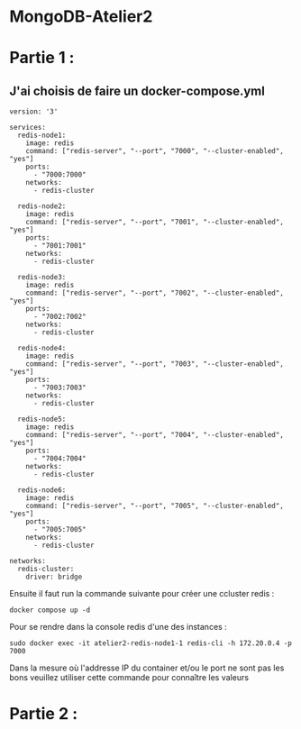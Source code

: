 # MongoDB-Atelier2

# Partie 1 :

## J'ai choisis de faire un docker-compose.yml

```
version: '3'

services:
  redis-node1:
    image: redis
    command: ["redis-server", "--port", "7000", "--cluster-enabled", "yes"]
    ports:
      - "7000:7000"
    networks:
      - redis-cluster

  redis-node2:
    image: redis
    command: ["redis-server", "--port", "7001", "--cluster-enabled", "yes"]
    ports:
      - "7001:7001"
    networks:
      - redis-cluster

  redis-node3:
    image: redis
    command: ["redis-server", "--port", "7002", "--cluster-enabled", "yes"]
    ports:
      - "7002:7002"
    networks:
      - redis-cluster

  redis-node4:
    image: redis
    command: ["redis-server", "--port", "7003", "--cluster-enabled", "yes"]
    ports:
      - "7003:7003"
    networks:
      - redis-cluster

  redis-node5:
    image: redis
    command: ["redis-server", "--port", "7004", "--cluster-enabled", "yes"]
    ports:
      - "7004:7004"
    networks:
      - redis-cluster

  redis-node6:
    image: redis
    command: ["redis-server", "--port", "7005", "--cluster-enabled", "yes"]
    ports:
      - "7005:7005"
    networks:
      - redis-cluster

networks:
  redis-cluster:
    driver: bridge

```


Ensuite il faut run la commande suivante pour créer une ccluster redis : 
```
docker compose up -d
```

Pour se rendre dans la console redis d'une des instances : 
```
sudo docker exec -it atelier2-redis-node1-1 redis-cli -h 172.20.0.4 -p 7000 
```

Dans la mesure où l'addresse IP du container et/ou le port ne sont pas les bons veuillez utiliser cette commande pour connaître les valeurs 

# Partie 2 : 

 
